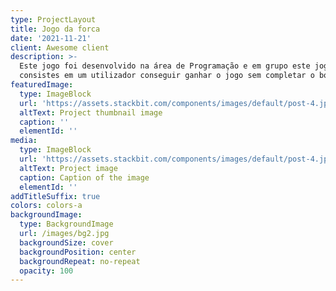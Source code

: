 ```yaml
---
type: ProjectLayout
title: Jogo da forca
date: '2021-11-21'
client: Awesome client
description: >-
  Este jogo foi desenvolvido na área de Programação e em grupo este jogo
  consistes em um utilizador conseguir ganhar o jogo sem completar o boneco  
featuredImage:
  type: ImageBlock
  url: 'https://assets.stackbit.com/components/images/default/post-4.jpeg'
  altText: Project thumbnail image
  caption: ''
  elementId: ''
media:
  type: ImageBlock
  url: 'https://assets.stackbit.com/components/images/default/post-4.jpeg'
  altText: Project image
  caption: Caption of the image
  elementId: ''
addTitleSuffix: true
colors: colors-a
backgroundImage:
  type: BackgroundImage
  url: /images/bg2.jpg
  backgroundSize: cover
  backgroundPosition: center
  backgroundRepeat: no-repeat
  opacity: 100
---
```

